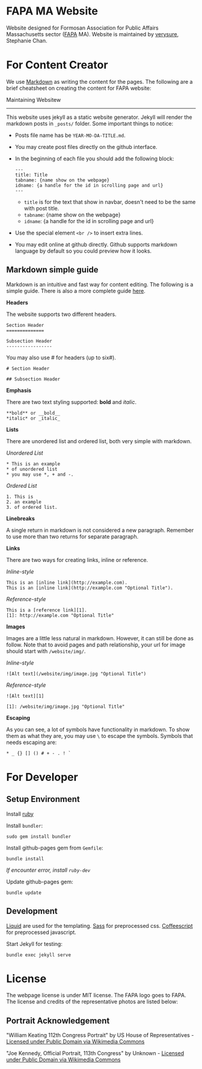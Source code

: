 FAPA MA Website
===============

Website designed for Formosan Association for Public Affairs Massachusetts sector ([FAPA](http://www.fapa.org/) MA). Website is maintained by [verysure](mailto:ttttonywu@gmail.com), Stephanie Chan.


For Content Creator
===================

We use [Markdown][1] as writing the content for the pages. The following are a brief cheatsheet on creating the content for FAPA website:


Maintaining Websitew

-------------------
This website uses jekyll as a static website generator. Jekyll will render the markdown posts in `_posts/` folder. Some important things to notice:

-   Posts file name has be `YEAR-MO-DA-TITLE.md`.
-   You may create post files directly on the github interface.
-   In the beginning of each file you should add the following block:

        ---
        title: Title
        tabname: {name show on the webpage}
        idname: {a handle for the id in scrolling page and url}
        ---

    - `title` is for the text that show in navbar, doesn't need to be the same with post title.
    - `tabname`: {name show on the webpage}
    - `idname`: {a handle for the id in scrolling page and url}
-   Use the special element `<br />` to insert extra lines.
-   You may edit online at github directly. Github supports markdown language by default so you could preview how it looks.


Markdown simple guide
---------------------
Markdown is an intuitive and fast way for content editing. The following is a simple guide. There is also a more complete guide [here][1].

**Headers**

The website supports two different headers.

    Section Header
    ==============

    Subsection Header
    -----------------

You may also use # for headers (up to six#).

    # Section Header

    ## Subsection Header



**Emphasis**

There are two text styling supported: **bold** and *italic*.

    **bold** or __bold__
    *italic* or _italic_


**Lists**

There are unordered list and ordered list, both very simple with markdown.

*Unordered List*

    * This is an example
    * of unordered list
    * you may use *, + and -.

*Ordered List*

    1. This is
    2. an example
    3. of ordered list.




**Linebreaks**

A single return in markdown is not considered a new paragraph. Remember to use more than two returns for separate paragraph.



**Links**

There are two ways for creating links, inline or reference.

*Inline-style*

    This is an [inline link](http://example.com).
    This is an [inline link](http://example.com "Optional Title").

*Reference-style*

    This is a [reference link][1].
    [1]: http://example.com "Optional Title"



**Images**

Images are a little less natural in markdown. However, it can still be done as follow. Note that to avoid pages and path relationship, your url for image should start with `/website/img/`.

*Inline-style*

    ![Alt text](/website/img/image.jpg "Optional Title")

*Reference-style*

    ![Alt text][1]

    [1]: /website/img/image.jpg "Optional Title"



**Escaping**

As you can see, a lot of symbols have functionality in markdown. To show them as what they are, you may use `\` to escape the symbols. Symbols that needs escaping are:

    * _ {} [] () # + - . ! `





For Developer
=============

Setup Environment
-----------------

Install [ruby](https://www.ruby-lang.org/en/downloads/)

Install `bundler`:

    sudo gem install bundler

Install github-pages gem from `Gemfile`:

    bundle install

*If encounter error, install `ruby-dev`*

Update github-pages gem:

    bundle update


Development
-----------

[Liquid][4] are used for the templating. [Sass][2] for preprocessed css. [Coffeescript][3] for preprocessed javascript.

Start Jekyll for testing:

    bundle exec jekyll serve


[1]: http://daringfireball.net/projects/markdown/syntax
[2]: http://sass-lang.com/
[3]: http://coffeescript.org/
[4]: http://liquidmarkup.org/



License
=======

The webpage license is under MIT license. The FAPA logo goes to FAPA. The license and credits of the representative photos are listed below:

Portrait Acknowledgement
------------------------

"William Keating 112th Congress Portrait" by US House of Representatives - [Licensed under Public Domain via Wikimedia Commons](https://commons.wikimedia.org/wiki/File:William_Keating_112th_Congress_Portrait.jpg#/media/File:William_Keating_112th_Congress_Portrait.jpg)

"Joe Kennedy, Official Portrait, 113th Congress" by Unknown - [Licensed under Public Domain via Wikimedia Commons](https://commons.wikimedia.org/wiki/File:Joe_Kennedy,_Official_Portrait,_113th_Congress.jpg#/media/File:Joe_Kennedy,_Official_Portrait,_113th_Congress.jpg)
